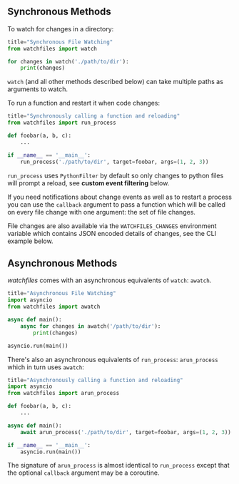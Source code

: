 ## Synchronous Methods

To watch for changes in a directory:

```py
title="Synchronous File Watching"
from watchfiles import watch

for changes in watch('./path/to/dir'):
    print(changes)
```

`watch` (and all other methods described below) can take multiple paths as arguments to watch.

To run a function and restart it when code changes:

```py
title="Synchronously calling a function and reloading"
from watchfiles import run_process

def foobar(a, b, c):
    ...

if __name__ == '__main__':
    run_process('./path/to/dir', target=foobar, args=(1, 2, 3))
```

`run_process` uses `PythonFilter` by default so only changes to python files will prompt a reload, 
see **custom event filtering** below.

If you need notifications about change events as well as to restart a process you can
use the `callback` argument to pass a function which will be called on every file change
with one argument: the set of file changes.

File changes are also available via the `WATCHFILES_CHANGES` environment variable which contains JSON encoded
details of changes, see the CLI example below.

## Asynchronous Methods

*watchfiles* comes with an asynchronous equivalents of `watch`: `awatch`.

```py
title="Asynchronous File Watching"
import asyncio
from watchfiles import awatch

async def main():
    async for changes in awatch('/path/to/dir'):
        print(changes)

asyncio.run(main())
```

There's also an asynchronous equivalents of `run_process`: `arun_process` which in turn
uses `awatch`:

```py
title="Asynchronously calling a function and reloading"
import asyncio
from watchfiles import arun_process

def foobar(a, b, c):
    ...

async def main():
    await arun_process('./path/to/dir', target=foobar, args=(1, 2, 3))

if __name__ == '__main__':
    asyncio.run(main())
```

The signature of `arun_process` is almost identical to `run_process` except that
the optional `callback` argument may be a coroutine.

